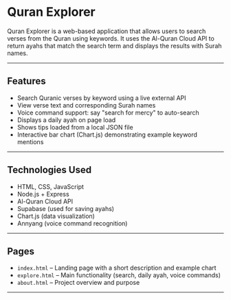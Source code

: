 # Quran Explorer

Quran Explorer is a web-based application that allows users to search verses from the Quran using keywords. It uses the Al-Quran Cloud API to return ayahs that match the search term and displays the results with Surah names.

---

## Features

- Search Quranic verses by keyword using a live external API
- View verse text and corresponding Surah names
- Voice command support: say "search for mercy" to auto-search
- Displays a daily ayah on page load
- Shows tips loaded from a local JSON file
- Interactive bar chart (Chart.js) demonstrating example keyword mentions

---

## Technologies Used

- HTML, CSS, JavaScript
- Node.js + Express
- Al-Quran Cloud API
- Supabase (used for saving ayahs)
- Chart.js (data visualization)
- Annyang (voice command recognition)

---

## Pages

- `index.html` – Landing page with a short description and example chart
- `explore.html` – Main functionality (search, daily ayah, voice commands)
- `about.html` – Project overview and purpose

---
